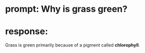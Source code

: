 # prompt: Why is grass green?
# response:

Grass is green primarily because of a pigment called **chlorophyll**.
